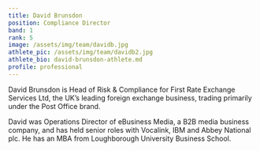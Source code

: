 ```yaml
---
title: David Brunsdon
position: Compliance Director
band: 1
rank: 5
image: /assets/img/team/davidb.jpg
athlete_pic: /assets/img/team/davidb2.jpg
athlete_bio: david-brunsdon-athlete.md
profile: professional
---
```


David Brunsdon is Head of Risk & Compliance for First Rate Exchange Services Ltd, the UK’s leading foreign exchange business, trading primarily under the Post Office brand.  

David was Operations Director of eBusiness Media, a B2B media business company, and has held senior roles with Vocalink, IBM and Abbey National plc. He has an MBA from Loughborough University Business School.  
